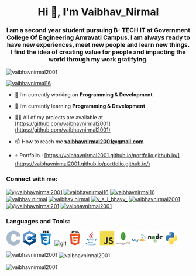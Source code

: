 <h1 align="center">Hi 👋, I'm Vaibhav_Nirmal</h1>
<h3 align="center">I am a second year student pursuing B- TECH IT at Government College Of Engineering Amravati Campus. I am always ready to have new experiences, meet new people and learn new things. I find the idea of creating value for people and impacting the world through my work gratifying.</h3>

<p align="left"> <img src="https://komarev.com/ghpvc/?username=vaibhavnirmal2001&label=Profile%20views&color=0e75b6&style=flat" alt="vaibhavnirmal2001" /> </p>

<p align="left"> <a href="https://twitter.com/vaibhavnirmal16" target="blank"><img src="https://img.shields.io/twitter/follow/vaibhavnirmal16?logo=twitter&style=for-the-badge" alt="vaibhavnirmal16" /></a> 
</p>

- 🔭 I’m currently working on **Programming & Development**

- 🌱 I’m currently learning **Programming & Development**

- 👨‍💻 All of my projects are available at [https://github.com/vaibhavnirmal2001](https://github.com/vaibhavnirmal2001)

- 📫 How to reach me **vaibhavnirmal2001@gmail.com**

- ⚡ Portfolio :  [https://vaibhavnirmal2001.github.io/portfolio.github.io/](https://vaibhavnirmal2001.github.io/portfolio.github.io/)



<h3 align="left">Connect with me:</h3>
<p align="left">
<a href="https://codepen.io/@vaibhavnirmal2001" target="blank"><img align="center" src="https://cdn.jsdelivr.net/npm/simple-icons@3.0.1/icons/codepen.svg" alt="@vaibhavnirmal2001" height="30" width="40" /></a>
<a href="https://dev.to/vaibhavnirmal16" target="blank"><img align="center" src="https://cdn.jsdelivr.net/npm/simple-icons@3.0.1/icons/dev-dot-to.svg" alt="vaibhavnirmal16" height="30" width="40" /></a>
<a href="https://twitter.com/vaibhavnirmal16" target="blank"><img align="center" src="https://cdn.jsdelivr.net/npm/simple-icons@3.0.1/icons/twitter.svg" alt="vaibhavnirmal16" height="30" width="40" /></a>
<a href="https://linkedin.com/in/vaibhav nirmal" target="blank"><img align="center" src="https://cdn.jsdelivr.net/npm/simple-icons@3.0.1/icons/linkedin.svg" alt="vaibhav nirmal" height="30" width="40" /></a>
<a href="https://fb.com/vaibhav nirmal" target="blank"><img align="center" src="https://cdn.jsdelivr.net/npm/simple-icons@3.0.1/icons/facebook.svg" alt="vaibhav nirmal" height="30" width="40" /></a>
<a href="https://instagram.com/v_a_i_bhavv_" target="blank"><img align="center" src="https://cdn.jsdelivr.net/npm/simple-icons@3.0.1/icons/instagram.svg" alt="v_a_i_bhavv_" height="30" width="40" /></a>
<a href="https://medium.com/vaibhavnirmal2001" target="blank"><img align="center" src="https://cdn.jsdelivr.net/npm/simple-icons@3.0.1/icons/medium.svg" alt="vaibhavnirmal2001" height="30" width="40" /></a>
<a href="https://www.hackerrank.com/@vaibhavnirmal201" target="blank"><img align="center" src="https://cdn.jsdelivr.net/npm/simple-icons@3.0.1/icons/hackerrank.svg" alt="@vaibhavnirmal201" height="30" width="40" /></a>
<a href="https://auth.geeksforgeeks.org/user/vaibhavnirmal2001" target="blank"><img align="center" src="https://cdn.jsdelivr.net/npm/simple-icons@3.0.1/icons/geeksforgeeks.svg" alt="vaibhavnirmal2001" height="30" width="40" /></a>
</p>

<h3 align="left">Languages and Tools:</h3>
<p align="left"> <a href="https://www.cprogramming.com/" target="_blank"> <img src="https://raw.githubusercontent.com/devicons/devicon/master/icons/c/c-original.svg" alt="c" width="40" height="40"/> </a> <a href="https://www.w3schools.com/cpp/" target="_blank"> <img src="https://raw.githubusercontent.com/devicons/devicon/master/icons/cplusplus/cplusplus-original.svg" alt="cplusplus" width="40" height="40"/> </a> <a href="https://www.w3schools.com/css/" target="_blank"> <img src="https://raw.githubusercontent.com/devicons/devicon/master/icons/css3/css3-original-wordmark.svg" alt="css3" width="40" height="40"/> </a> <a href="https://git-scm.com/" target="_blank"> <img src="https://www.vectorlogo.zone/logos/git-scm/git-scm-icon.svg" alt="git" width="40" height="40"/> </a> <a href="https://www.w3.org/html/" target="_blank"> <img src="https://raw.githubusercontent.com/devicons/devicon/master/icons/html5/html5-original-wordmark.svg" alt="html5" width="40" height="40"/> </a> <a href="https://www.java.com" target="_blank"> <img src="https://raw.githubusercontent.com/devicons/devicon/master/icons/java/java-original.svg" alt="java" width="40" height="40"/> </a> <a href="https://developer.mozilla.org/en-US/docs/Web/JavaScript" target="_blank"> <img src="https://raw.githubusercontent.com/devicons/devicon/master/icons/javascript/javascript-original.svg" alt="javascript" width="40" height="40"/> </a> <a href="https://www.mongodb.com/" target="_blank"> <img src="https://raw.githubusercontent.com/devicons/devicon/master/icons/mongodb/mongodb-original-wordmark.svg" alt="mongodb" width="40" height="40"/> </a> <a href="https://www.mysql.com/" target="_blank"> <img src="https://raw.githubusercontent.com/devicons/devicon/master/icons/mysql/mysql-original-wordmark.svg" alt="mysql" width="40" height="40"/> </a> <a href="https://nodejs.org" target="_blank"> <img src="https://raw.githubusercontent.com/devicons/devicon/master/icons/nodejs/nodejs-original-wordmark.svg" alt="nodejs" width="40" height="40"/> </a> <a href="https://www.python.org" target="_blank"> <img src="https://raw.githubusercontent.com/devicons/devicon/master/icons/python/python-original.svg" alt="python" width="40" height="40"/> </a> </p>

<p><img align="left" src="https://github-readme-stats.vercel.app/api/top-langs?username=vaibhavnirmal2001&show_icons=true&locale=en&layout=compact" alt="vaibhavnirmal2001" /></p>

<p>&nbsp;<img align="center" src="https://github-readme-stats.vercel.app/api?username=vaibhavnirmal2001&show_icons=true&locale=en" alt="vaibhavnirmal2001" /></p>

<p><img align="center" src="https://github-readme-streak-stats.herokuapp.com/?user=vaibhavnirmal2001&" alt="vaibhavnirmal2001" /></p>



